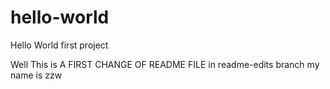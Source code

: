 # hello-world
Hello World first project

Well This is A FIRST CHANGE OF README FILE in readme-edits branch
my name is zzw
